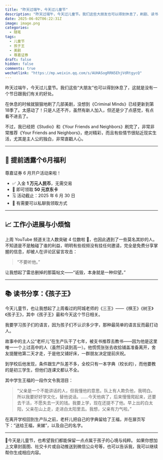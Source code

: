 ```yaml
---
title: "昨天过端午，今天过儿童节"
description: "昨天过端午，今天过儿童节。我们这些大朋友也可以得到休息了，刷剧、读书、聊聊频道破千粉后的感悟，以及尊嘉证券6月开户福利信息。"
date: 2025-06-02T06:22:31Z
image: image.png
categories:
  - 随笔
tags:
  - 儿童节
  - 孩子王
  - 美剧
  - 尊嘉证券
draft: false
hidden: false
comments: true
wechatlink: "https://mp.weixin.qq.com/s/AUHASogRRN5EhjVdRtgycQ"
---
```


昨天过端午，今天过儿童节。我们这些“大朋友”也可以得到休息了，这就是没有一个节日跟我们有关的好处。

在休息的时候就狠狠地刷了几部美剧，没想到《Criminal Minds》已经更新到第18季了。太感动了！只是人还不齐，虽然有新人加入，但还是少了点感觉，有点看不进去了。

不过，我已经把《Studio》和《Your Friends and Neighbors》刷完了，非常非常推荐《Your Friends and Neighbors》，绝对精彩，而且有些情节很贴近现实生活，尤其是主人公的独白，非常直戳人心。

---

## 🎁 提前透露个6月福利

尊嘉证券 6 月开户活动来啦！

- ✅ 入金 **1 万元人民币**，无需交易  
- 🎉 即可领取 **50 元京东卡**  
- 🗓 活动截止：2025 年 6 月 30 日  
- 📩 有需要可以私聊我领取方式

---

## 📈 工作小进展与小烦恼

上周 YouTube 频道关注人数突破 4 位数啦 🎉，也因此遇到了一些莫名其妙的人。不知道是不是触碰了谁的利益，明明有些视频没有挂任何邀请，完全是免费分享掌握的信息，却被人在评论区留言攻击：

> “不要听他。”

让我想起了雷总删掉的那篇帖文——“诋毁，本身就是一种仰望。”

---

## 📚 读书分享：《孩子王》

今天儿童节，也让我想起了上周看过的阿城老师的《三王》——《棋王》《树王》《孩子王》，其中《孩子王》最和今天这个节日相关。

我要学习孩子们的语言，因为孩子们不认识多少字，那种最简单的语言反而最打动人。

故事中的主人公“老杆儿”在生产队干了七年，被支书推荐去教书——因为他是这里唯一一个上过高中的人（虽然只读到高一）。他慌慌张张去收拾铺盖准备离开，舍友提醒他第二天才走，于是他又铺好床，一群朋友决定提前庆祝。

到学校后他发现，条件跟生产队差不多，全校只有一本字典（校长的），而他要教的是初三学生，但他们连课文都认不全。

其中学生王福的一段作文令我泪目：

> “父亲是一个不能讲话的人，但我懂他的意思。队上有人欺负他，我明白。所以我要好好学文化，替他说话。……今天他病了，后来慢慢爬起来，还要去干活，不愿失去一天的钱。我要上学，现在还提不了他。早上出的白太阳，父亲在山上走，走进白太阳里去。我想，父亲有力气啦。”

在离开学校回到生产队之前，老杆儿把自己的字典留给了王福，并在扉页写下：“送给王福，来娣”，以及自己的名字。

---

🎈今天是儿童节，也希望我们都能保留一点点属于孩子的心境与纯粹。
如果你想加上文章封面图、社交卡片或自动推送到微信公众号等，也可以告诉我，我可以继续帮你生成相应内容。
